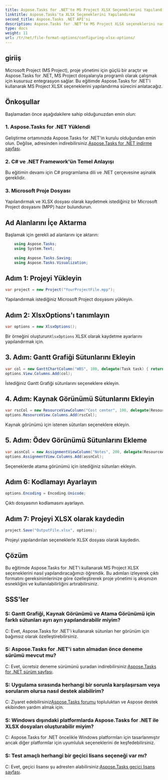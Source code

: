 ```yaml
---
title: Aspose.Tasks for .NET'te MS Project XLSX Seçeneklerini Yapılandırma
linktitle: Aspose.Tasks'ta XLSX Seçeneklerini Yapılandırma
second_title: Aspose.Tasks .NET API'si
description: Aspose.Tasks for .NET'te MS Project XLSX seçeneklerini nasıl yapılandıracağınızı öğrenin. Sütunları, kodlamayı ve daha fazlasını zahmetsizce özelleştirin.
type: docs
weight: 11
url: /tr/net/file-format-options/configuring-xlsx-options/
---
```

## giriiş
Microsoft Project (MS Project), proje yönetimi için güçlü bir araçtır ve Aspose.Tasks for .NET, MS Project dosyalarıyla programlı olarak çalışmak için kusursuz entegrasyon sağlar. Bu eğitimde Aspose.Tasks for .NET'i kullanarak MS Project XLSX seçeneklerini yapılandırma sürecini anlatacağız.
## Önkoşullar
Başlamadan önce aşağıdakilere sahip olduğunuzdan emin olun:
### 1. Aspose.Tasks for .NET Yüklendi
 Geliştirme ortamınızda Aspose.Tasks for .NET'in kurulu olduğundan emin olun. Değilse, adresinden indirebilirsiniz.[Aspose.Tasks for .NET indirme sayfası](https://releases.aspose.com/tasks/net/).
### 2. C# ve .NET Framework'ün Temel Anlayışı
Bu eğitimin devamı için C# programlama dili ve .NET çerçevesine aşinalık gereklidir.
### 3. Microsoft Proje Dosyası
Yapılandırmak ve XLSX dosyası olarak kaydetmek istediğiniz bir Microsoft Project dosyasını (MPP) hazır bulundurun.

## Ad Alanlarını İçe Aktarma
Başlamak için gerekli ad alanlarını içe aktarın:
```csharp
    using Aspose.Tasks;
    using System.Text;
    
    using Aspose.Tasks.Saving;
    using Aspose.Tasks.Visualization;
```

## Adım 1: Projeyi Yükleyin
```csharp
var project = new Project("YourProjectFile.mpp");
```
Yapılandırmak istediğiniz Microsoft Project dosyasını yükleyin.
## Adım 2: XlsxOptions'ı tanımlayın
```csharp
var options = new XlsxOptions();
```
 Bir örneğini oluşturun`XlsxOptions` XLSX olarak kaydetme ayarlarını yapılandırmak için.
## 3. Adım: Gantt Grafiği Sütunlarını Ekleyin
```csharp
var col = new GanttChartColumn("WBS", 100, delegate(Task task) { return task.Get(Tsk.WBS); });
options.View.Columns.Add(col);
```
İstediğiniz Gantt Grafiği sütunlarını seçeneklere ekleyin.
## 4. Adım: Kaynak Görünümü Sütunlarını Ekleyin
```csharp
var rscCol = new ResourceViewColumn("Cost center", 100, delegate(Resource resource) { return resource.Get(Rsc.CostCenter); });
options.ResourceView.Columns.Add(rscCol);
```
Kaynak görünümü için istenen sütunları seçeneklere ekleyin.
## 5. Adım: Ödev Görünümü Sütunlarını Ekleme
```csharp
var assnCol = new AssignmentViewColumn("Notes", 200, delegate(ResourceAssignment assignment) { return assignment.Get(Asn.NotesText); });
options.AssignmentView.Columns.Add(assnCol);
```
Seçeneklerde atama görünümü için istediğiniz sütunları ekleyin.
## Adım 6: Kodlamayı Ayarlayın
```csharp
options.Encoding = Encoding.Unicode;
```
Çıktı dosyasının kodlamasını ayarlayın.
## Adım 7: Projeyi XLSX olarak kaydedin
```csharp
project.Save("OutputFile.xlsx", options);
```
Projeyi yapılandırılan seçeneklerle XLSX dosyası olarak kaydedin.

## Çözüm
Bu eğitimde Aspose.Tasks for .NET'i kullanarak MS Project XLSX seçeneklerini nasıl yapılandıracağımızı öğrendik. Bu adımları izleyerek çıktı formatını gereksinimlerinize göre özelleştirerek proje yönetimi iş akışınızın esnekliğini ve kullanılabilirliğini artırabilirsiniz.
## SSS'ler

### S: Gantt Grafiği, Kaynak Görünümü ve Atama Görünümü için farklı sütunları ayrı ayrı yapılandırabilir miyim?

C: Evet, Aspose.Tasks for .NET'i kullanarak sütunları her görünüm için bağımsız olarak özelleştirebilirsiniz.

### S: Aspose.Tasks for .NET'i satın almadan önce deneme sürümü mevcut mu?

 C: Evet, ücretsiz deneme sürümünü şuradan indirebilirsiniz:[Aspose.Tasks for .NET sürüm sayfası](https://releases.aspose.com/).

### S: Uygulama sırasında herhangi bir sorunla karşılaşırsam veya sorularım olursa nasıl destek alabilirim?

 C: Ziyaret edebilirsiniz[Aspose.Tasks forumu](https://forum.aspose.com/c/tasks/15) topluluktan ve Aspose destek ekibinden yardım almak için.

### S: Windows dışındaki platformlarda Aspose.Tasks for .NET ile XLSX dosyaları oluşturabilir miyim?

C: Aspose.Tasks for .NET öncelikle Windows platformları için tasarlanmıştır ancak diğer platformlar için uyumluluk seçeneklerini de keşfedebilirsiniz.

### S: Test amaçlı herhangi bir geçici lisans seçeneği var mı?

 C: Evet, geçici lisansı şu adresten alabilirsiniz:[Aspose.Tasks geçici lisans sayfası](https://purchase.aspose.com/temporary-license/).